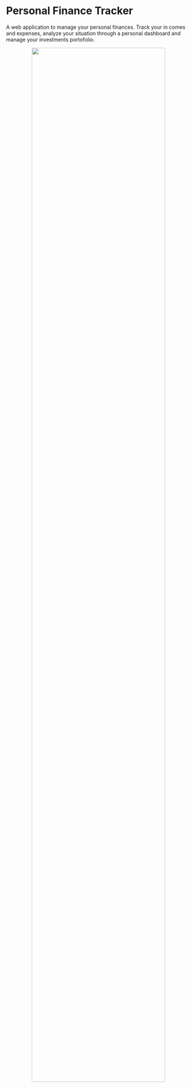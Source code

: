 # Personal Finance Tracker
A web application to manage your personal finances. Track your in
comes and expenses, analyze your situation through a personal dashboard and manage your investments portofolio.

<p align="center">
  <img src="https://github.com/spina95/finance-tracker/assets/50515354/4ecefe98-6bfb-435b-82d9-a78f1db90f1f" width="85%"/>
</p>
